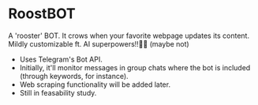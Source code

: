 # RoostBOT
A 'rooster' BOT. It crows when your favorite webpage updates its content. Mildly customizable ft. AI superpowers!!🤯🤯 (maybe not)

  - Uses Telegram's Bot API.
  - Initially, it'll monitor messages in group chats where the bot is included (through keywords, for instance).
  - Web scraping functionality will be added later.
  - Still in feasability study.
